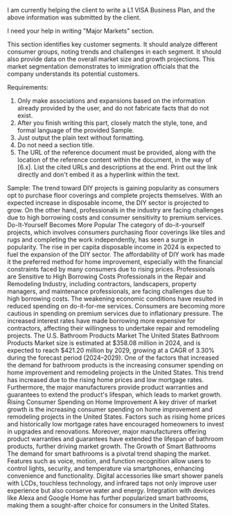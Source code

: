 I am currently helping the client to write a L1 VISA Business Plan, and the above information was submitted by the client.

I need your help in writing "Major Markets" section.

This section identifies key customer segments. It should analyze different consumer groups, noting trends and challenges in each segment. It should also provide data on the overall market size and growth projections. This market segmentation demonstrates to immigration officials that the company understands its potential customers.


Requirements:
1. Only make associations and expansions based on the information already provided by the user, and do not fabricate facts that do not exist.
2. After you finish writing this part, closely match the style, tone, and formal language of the provided Sample.
3. Just output the plain text without formatting.
4. Do not need a section title.
5. The URL of the reference document must be provided, along with the location of the reference content within the document, in the way of [6.x]. List the cited URLs and descriptions at the end. Print out the link directly and don't embed it as a hyperlink within the text.


Sample:
The trend toward DIY projects is gaining popularity as consumers opt to purchase floor coverings and complete projects themselves. With an expected increase in disposable income, the DIY sector is projected to grow. On the other hand, professionals in the industry are facing challenges due to high borrowing costs and consumer sensitivity to premium services.
Do-It-Yourself Becomes More Popular
The category of do-it-yourself projects, which involves consumers purchasing floor coverings like tiles and rugs and completing the work independently, has seen a surge in popularity. The rise in per capita disposable income in 2024 is expected to fuel the expansion of the DIY sector. The affordability of DIY work has made it the preferred method for home improvement, especially with the financial constraints faced by many consumers due to rising prices.
Professionals are Sensitive to High Borrowing Costs
Professionals in the Repair and Remodeling Industry, including contractors, landscapers, property managers, and maintenance professionals, are facing challenges due to high borrowing costs. The weakening economic conditions have resulted in reduced spending on do-it-for-me services. Consumers are becoming more cautious in spending on premium services due to inflationary pressure. The increased interest rates have made borrowing more expensive for contractors, affecting their willingness to undertake repair and remodeling projects.
The U.S. Bathroom Products Market
The United States Bathroom Products Market size is estimated at $358.08 million in 2024, and is expected to reach $421.20 million by 2029, growing at a CAGR of 3.30% during the forecast period (2024–2029). 
One of the factors that increased the demand for bathroom products is the increasing consumer spending on home improvement and remodeling projects in the United States. This trend has increased due to the rising home prices and low mortgage rates. Furthermore, the major manufacturers provide product warranties and guarantees to extend the product's lifespan, which leads to market growth.
Rising Consumer Spending on Home Improvement
A key driver of market growth is the increasing consumer spending on home improvement and remodeling projects in the United States. Factors such as rising home prices and historically low mortgage rates have encouraged homeowners to invest in upgrades and renovations. Moreover, major manufacturers offering product warranties and guarantees have extended the lifespan of bathroom products, further driving market growth.
The Growth of Smart Bathrooms
The demand for smart bathrooms is a pivotal trend shaping the market. Features such as voice, motion, and function recognition allow users to control lights, security, and temperature via smartphones, enhancing convenience and functionality. Digital accessories like smart shower panels with LCDs, touchless technology, and infrared taps not only improve user experience but also conserve water and energy. Integration with devices like Alexa and Google Home has further popularized smart bathrooms, making them a sought-after choice for consumers in the United States.